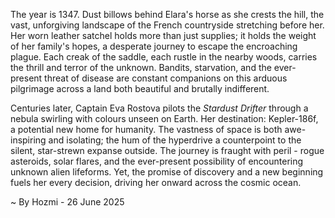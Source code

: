 
The year is 1347.  Dust billows behind Elara's horse as she crests the hill, the vast, unforgiving landscape of the French countryside stretching before her.  Her worn leather satchel holds more than just supplies; it holds the weight of her family's hopes, a desperate journey to escape the encroaching plague.  Each creak of the saddle, each rustle in the nearby woods, carries the thrill and terror of the unknown.  Bandits, starvation, and the ever-present threat of disease are constant companions on this arduous pilgrimage across a land both beautiful and brutally indifferent.

Centuries later, Captain Eva Rostova pilots the *Stardust Drifter* through a nebula swirling with colours unseen on Earth. Her destination: Kepler-186f, a potential new home for humanity.  The vastness of space is both awe-inspiring and isolating; the hum of the hyperdrive a counterpoint to the silent, star-strewn expanse outside.  The journey is fraught with peril - rogue asteroids, solar flares, and the ever-present possibility of encountering unknown alien lifeforms. Yet, the promise of discovery and a new beginning fuels her every decision, driving her onward across the cosmic ocean.

~ By Hozmi - 26 June 2025
